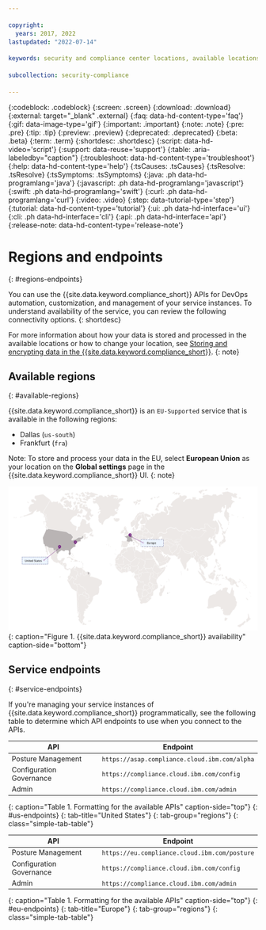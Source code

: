 ```yaml
---

copyright:
  years: 2017, 2022
lastupdated: "2022-07-14"

keywords: security and compliance center locations, available locations, scc endpoints, security and compliance center endpoints, regions, scc regions

subcollection: security-compliance

---
```


{:codeblock: .codeblock}
{:screen: .screen}
{:download: .download}
{:external: target="_blank" .external}
{:faq: data-hd-content-type='faq'}
{:gif: data-image-type='gif'}
{:important: .important}
{:note: .note}
{:pre: .pre}
{:tip: .tip}
{:preview: .preview}
{:deprecated: .deprecated}
{:beta: .beta}
{:term: .term}
{:shortdesc: .shortdesc}
{:script: data-hd-video='script'}
{:support: data-reuse='support'}
{:table: .aria-labeledby="caption"}
{:troubleshoot: data-hd-content-type='troubleshoot'}
{:help: data-hd-content-type='help'}
{:tsCauses: .tsCauses}
{:tsResolve: .tsResolve}
{:tsSymptoms: .tsSymptoms}
{:java: .ph data-hd-programlang='java'}
{:javascript: .ph data-hd-programlang='javascript'}
{:swift: .ph data-hd-programlang='swift'}
{:curl: .ph data-hd-programlang='curl'}
{:video: .video}
{:step: data-tutorial-type='step'}
{:tutorial: data-hd-content-type='tutorial'}
{:ui: .ph data-hd-interface='ui'}
{:cli: .ph data-hd-interface='cli'}
{:api: .ph data-hd-interface='api'}
{:release-note: data-hd-content-type='release-note'}

# Regions and endpoints
{: #regions-endpoints}

You can use the {{site.data.keyword.compliance_short}} APIs for DevOps automation, customization, and management of your service instances. To understand availability of the service, you can review the following connectivity options.
{: shortdesc}

For more information about how your data is stored and processed in the available locations or how to change your location, see [Storing and encrypting data in the {{site.data.keyword.compliance_short}}](/docs/security-compliance?topic=security-compliance-mng-data).
{: note}


## Available regions
{: #available-regions}

{{site.data.keyword.compliance_short}} is an `EU-Supported` service that is available in the following regions:

- Dallas (`us-south`)
- Frankfurt (`fra`)

Note: To store and process your data in the EU, select **European Union** as your location on the **Global settings** page in the {{site.data.keyword.compliance_short}} UI.
{: note}


![Visual representation of the availability of the service. The image is a map with pin points in the locations in which the service is available. If you are unable to view this image, see the table in the service endpoints section for a complete list.](../images/world-map.svg){: caption="Figure 1. {{site.data.keyword.compliance_short}} availability" caption-side="bottom"}



## Service endpoints
{: #service-endpoints}

If you're managing your service instances of {{site.data.keyword.compliance_short}} programmatically, see the following table to determine which API endpoints to use when you connect to the APIs. 

| API | Endpoint  |
|--------|-----------|
| Posture Management | `https://asap.compliance.cloud.ibm.com/alpha`|
| Configuration Governance | `https://compliance.cloud.ibm.com/config`|
| Admin | `https://compliance.cloud.ibm.com/admin` |
{: caption="Table 1. Formatting for the available APIs" caption-side="top"}
{: #us-endpoints}
{: tab-title="United States"}
{: tab-group="regions"}
{: class="simple-tab-table"}

| API | Endpoint  |
|--------|-----------|
| Posture Management | `https://eu.compliance.cloud.ibm.com/posture`|
| Configuration Governance | `https://compliance.cloud.ibm.com/config`|
| Admin | `https://compliance.cloud.ibm.com/admin` |
{: caption="Table 1. Formatting for the available APIs" caption-side="top"}
{: #eu-endpoints}
{: tab-title="Europe"}
{: tab-group="regions"}
{: class="simple-tab-table"}

